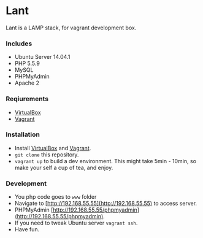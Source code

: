 Lant
====
Lant is a LAMP stack, for vagrant development box.

### Includes

 * Ubuntu Server 14.04.1
 * PHP 5.5.9
 * MySQL
  * PHPMyAdmin
 * Apache 2

### Reqiurements

 * [VirtualBox](https://www.virtualbox.org/wiki/Downloads)
 * [Vagrant](https://www.vagrantup.com/downloads.html)

### Installation
 
 * Install [VirtualBox](https://www.virtualbox.org/wiki/Downloads) and [Vagrant](https://www.vagrantup.com/downloads.html).
 * `git clone` this repository.
 * `vagrant up` to build a dev environment. This might take 5min - 10min, so make your self a cup of tea, and enjoy.

### Development

 * You php code goes to `www` folder
 * Navigate to [http://192.168.55.55](http://192.168.55.55) to access server.
 * PHPMyAdmin [http://192.168.55.55/phpmyadmin](http://192.168.55.55/phpmyadmin).
 * If you need to tweak Ubuntu server `vagrant ssh`.
 * Have fun.

